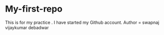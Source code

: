 # My-first-repo
This is for my practice . I have started my Github account. 
Author = swapnaj vijaykumar debadwar 

